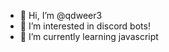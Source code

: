 - 👋 Hi, I’m @qdweer3
- 👀 I’m interested in discord bots!
- 🌱 I’m currently learning javascript

<!---
qdweer3/qdweer3 is a ✨ special ✨ repository because its `README.md` (this file) appears on your GitHub profile.
You can click the Preview link to take a look at your changes.
--->
